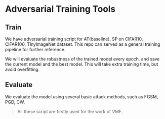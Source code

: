 # Adversarial Training Tools

## Train

We have adversarial training script for AT(baseline), SP on CIFAR10, CIFAR100, TinyImageNet dataset. This repo can served as a general training pipeline for further reference.

We will evaluate the robustness of the trained model every epoch, and save the current model and the best model. This will take extra training time, but avoid overfitting.

## Evaluate

We evaluate the model using several basic attack methods, such as FGSM, PGD, CW. 

> All these script are firstly used for the work of VMF.